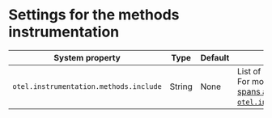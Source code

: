 # Settings for the methods instrumentation

| System property                        | Type   | Default | Description                                                                                                                                        |
| -------------------------------------- | ------ | ------- | -------------------------------------------------------------------------------------------------------------------------------------------------- |
| `otel.instrumentation.methods.include` | String | None    | List of methods to include for tracing. For more information, see [Creating spans around methods with `otel.instrumentation.methods.include`][cs]. |

[cs]: https://opentelemetry.io/docs/zero-code/java/agent/annotations/#creating-spans-around-methods-with-otelinstrumentationmethodsinclude
